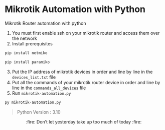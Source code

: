 # Mikrotik Automation with Python
Mikrotik Router automation with python
1. You must first enable ssh on your mikrotik router and access them over the network
2. Install prerequisites
```python
pip install netmiko

pip install paramiko
```
3.  Put the IP address of mikrotik devices in order and line by line in the `devices_list.txt` file
4.  Put all the commands of your mikrotik router device in order and line by line in the `commands_all_devices` file
5.  Run `mikrotik-automation.py`
```python
py mikrotik-automation.py
```


> Python Version : 3.10


<p align=center>:fire: Don’t let yesterday take up too much of today :fire:</p>
